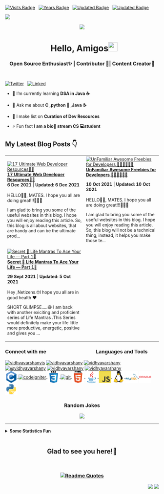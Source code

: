 [![Visits Badge](https://badges.pufler.dev/visits/puf17640/git-badges)](https://badges.pufler.dev)&nbsp; &nbsp;[![Years Badge](https://badges.pufler.dev/years/puf17640)](https://badges.pufler.dev)&nbsp;&nbsp;
[![Updated Badge](https://badges.pufler.dev/updated/puf17640/git-badges)](https://badges.pufler.dev)&nbsp;&nbsp;
[![Updated Badge](https://komarev.com/ghpvc/?username=vidhyavarshanyjs&label=Profile%20views&color=0e75b6&style=flat)](https://badges.pufler.dev)

<a href="https://bio.link/vidhyavarshany"><img src="https://user-images.githubusercontent.com/76642252/123521066-f6ad6600-d6d1-11eb-8feb-aba7a10d4d46.gif"></a>

<!-- retro visitor counter -->

<p align="center"> 
  <img src="https://profile-counter.glitch.me/VidhyaVarshanyJS/count.svg" />
</p>

<!-- welcome message -->
<h1 align="center"><strong>&nbsp;&nbsp;Hello, Amigos</strong><img src="https://media.giphy.com/media/hvRJCLFzcasrR4ia7z/giphy.gif" width="30px" height = "30px"></h2>

<h3 align="center">Open Source Enthusiast✨ | Contributor 🔰| Content Creator📙</h3>

<br>

[![Twitter](https://img.shields.io/twitter/follow/vidhyavarshany?logo=twitter&style=for-the-badge)](https://twitter.com/vidhyavarshany) &nbsp;
[![Linked](https://img.shields.io/badge/LinkedIn-0077B5?style=for-the-badge&logo=linkedin&logoColor=white)](https://www.linkedin.com/in/vidhyavarshany/)

- 🌱 I’m currently learning **DSA in Java ☕**

- 💬 Ask me about **C ,python 🐍 ,Java ☕**

- 📍 I make list on **Curation of Dev Resources**

- ⚡ Fun fact **I am a bio🧬 stream CS 💻student**

## My Latest Blog Posts 👇

<!-- HASHNODE_BLOG:START -->
<table><tr><td><a href="https://vidhyavarshany.hashnode.dev/ultimate-web-developer-resource" title="17 Ultimate Web Developer Resources🎊🥇"><img src="https://cdn.hashnode.com/res/hashnode/image/upload/v1638340313771/Bo3SntCRr.png" alt="17 Ultimate Web Developer Resources🎊🥇"   /></a>
<a href="https://vidhyavarshany.hashnode.dev/ultimate-web-developer-resource" title="17 Ultimate Web Developer Resources🎊🥇"><strong>17 Ultimate Web Developer Resources🎊🥇</strong></a>
<div><strong>6 Dec 2021</strong> | <strong>Updated: 6 Dec 2021</strong></div>
<br/> HELLO👋🏻, MATES. I hope you all are doing great!!!👍🏻😊


I am glad to bring you some of the useful websites in this blog. I hope you will enjoy reading this article. So, this blog is all about websites, that are handy and can be the ultimate prod...</td><td><a href="https://vidhyavarshany.hashnode.dev/awesome-freebies-for-developers" title="UnFamiliar Awesome Freebies for Developers 👨🏻‍💻👩🏻‍💻"><img src="https://cdn.hashnode.com/res/hashnode/image/upload/v1633787484691/SoIs-Tucl.png" alt="UnFamiliar Awesome Freebies for Developers 👨🏻‍💻👩🏻‍💻"   /></a>
<a href="https://vidhyavarshany.hashnode.dev/awesome-freebies-for-developers" title="UnFamiliar Awesome Freebies for Developers 👨🏻‍💻👩🏻‍💻"><strong>UnFamiliar Awesome Freebies for Developers 👨🏻‍💻👩🏻‍💻</strong></a>

<div><strong>10 Oct 2021</strong> | <strong>Updated: 10 Oct 2021</strong></div>
<br/> HELLO👋🏻, MATES. I hope you all are doing great!!!👍🏻😊


I am glad to bring you some of the useful websites in this blog. I hope you will enjoy reading this article. So, this blog will not be a technical thing; instead, it helps you make those te...</td></tr><tr><td><a href="https://vidhyavarshany.hashnode.dev/secret-life-mantras-to-ace-your-life-part-1" title="Secret 🙊 Life Mantras To Ace Your Life — Part 1🌟"><img src="https://cdn.hashnode.com/res/hashnode/image/upload/v1632930970855/i_iUQNobi.gif" alt="Secret 🙊 Life Mantras To Ace Your Life — Part 1🌟"   /></a>
<a href="https://vidhyavarshany.hashnode.dev/secret-life-mantras-to-ace-your-life-part-1" title="Secret 🙊 Life Mantras To Ace Your Life — Part 1🌟"><strong>Secret 🙊 Life Mantras To Ace Your Life — Part 1🌟</strong></a>

<div><strong>29 Sept 2021</strong> | <strong>Updated: 5 Oct 2021</strong></div>
<br/> Hey ,Netizens.🤓I hope you all are in good health ❤

SHORT GLIMPSE.....😄
I am back with another exiciting and proficient series of Life Mantras .This Series would definitely make your life little more productive, energetic, positive and gives you ...</td></tr></table>

<!-- HASHNODE_BLOG:END -->

<div>
<h3>Connect with me&nbsp;&nbsp;&nbsp;&nbsp;&nbsp;&nbsp;&nbsp;&nbsp;&nbsp;&nbsp;&nbsp;&nbsp;&nbsp;&nbsp;&nbsp;&nbsp;&nbsp;&nbsp;&nbsp;&nbsp;&nbsp;&nbsp;&nbsp;&nbsp;&nbsp;&nbsp;&nbsp;&nbsp;&nbsp;&nbsp;&nbsp;&nbsp;&nbsp;&nbsp;&nbsp;&nbsp;&nbsp;&nbsp;&nbsp;&nbsp;&nbsp;&nbsp;Languages and Tools
  </h3>
<a href="https://dev.to/vidhyavarshanyjs" target="blank"><img align="center" src="https://raw.githubusercontent.com/rahuldkjain/github-profile-readme-generator/master/src/images/icons/Social/devto.svg" alt="vidhyavarshanyjs" height="30" width="40" /></a>
<a href="https://twitter.com/vidhyavarshany" target="blank"><img align="center" src="https://raw.githubusercontent.com/rahuldkjain/github-profile-readme-generator/master/src/images/icons/Social/twitter.svg" alt="vidhyavarshany" height="30" width="40" /></a>
<a href="https://linkedin.com/in/vidhyavarshany" target="blank"><img align="center" src="https://raw.githubusercontent.com/rahuldkjain/github-profile-readme-generator/master/src/images/icons/Social/linked-in-alt.svg" alt="vidhyavarshany" height="30" width="40" /></a>
<a href="https://hashnode.com/@vidhyavarshany" target="blank"><img align="center" src="https://raw.githubusercontent.com/rahuldkjain/github-profile-readme-generator/master/src/images/icons/Social/hashnode.svg" alt="@vidhyavarshany" height="30" width="40" /></a>
<a href="https://www.hackerrank.com/vidhyavarshany" target="blank"><img align="center" src="https://raw.githubusercontent.com/rahuldkjain/github-profile-readme-generator/master/src/images/icons/Social/hackerrank.svg" alt="vidhyavarshany" height="30" width="40" /></a>
<a href="https://www.leetcode.com/vidhyavarshany" target="blank"><img align="center" src="https://raw.githubusercontent.com/rahuldkjain/github-profile-readme-generator/master/src/images/icons/Social/leet-code.svg" alt="vidhyavarshany" height="30" width="40" /></a>
&nbsp;&nbsp;&nbsp;&nbsp;&nbsp;&nbsp;&nbsp;&nbsp;&nbsp;&nbsp;&nbsp;&nbsp;&nbsp;&nbsp;&nbsp;&nbsp;&nbsp;&nbsp;&nbsp;&nbsp;
  <a href="https://www.cprogramming.com/" target="_blank" rel="noreferrer"> <img  align="center" src="https://raw.githubusercontent.com/devicons/devicon/master/icons/c/c-original.svg" alt="c" width="40" height="40"/> </a> 
  <a href="https://codeigniter.com" target="_blank" rel="noreferrer"> <img  align="center"  src="https://cdn.worldvectorlogo.com/logos/codeigniter.svg" alt="codeigniter" width="40" height="40"/> </a> 
  <a href="https://www.w3schools.com/css/" target="_blank" rel="noreferrer"> <img  align="center" src="https://raw.githubusercontent.com/devicons/devicon/master/icons/css3/css3-original-wordmark.svg" alt="css3" width="40" height="40"/> </a>
  <a href="https://git-scm.com/" target="_blank" rel="noreferrer"> <img  align="center"  src="https://www.vectorlogo.zone/logos/git-scm/git-scm-icon.svg" alt="git" width="40" height="40"/> </a> 
  <a href="https://www.w3.org/html/" target="_blank" rel="noreferrer"> <img  align="center"  src="https://raw.githubusercontent.com/devicons/devicon/master/icons/html5/html5-original-wordmark.svg" alt="html5" width="40" height="40"/> </a> 
  <a href="https://www.java.com" target="_blank" rel="noreferrer"> <img  align="center"  src="https://raw.githubusercontent.com/devicons/devicon/master/icons/java/java-original.svg" alt="java" width="40" height="40"/> </a> 
  <a href="https://developer.mozilla.org/en-US/docs/Web/JavaScript" target="_blank" rel="noreferrer"> <img  align="center" src="https://raw.githubusercontent.com/devicons/devicon/master/icons/javascript/javascript-original.svg" alt="javascript" width="40" height="40"/> </a> 
  <a href="https://www.linux.org/" target="_blank" rel="noreferrer"> <img  align="center"  src="https://raw.githubusercontent.com/devicons/devicon/master/icons/linux/linux-original.svg" alt="linux" width="40" height="40"/> </a>
  <a href="https://www.mysql.com/" target="_blank" rel="noreferrer"> <img  align="center" src="https://raw.githubusercontent.com/devicons/devicon/master/icons/mysql/mysql-original-wordmark.svg" alt="mysql" width="40" height="40"/> </a> 
  <a href="https://www.oracle.com/" target="_blank" rel="noreferrer"> <img  align="center"  src="https://raw.githubusercontent.com/devicons/devicon/master/icons/oracle/oracle-original.svg" alt="oracle" width="40" height="40"/> </a> 
  <a href="https://www.python.org" target="_blank" rel="noreferrer"> <img  align="center" src="https://raw.githubusercontent.com/devicons/devicon/master/icons/python/python-original.svg" alt="python" width="40" height="40"/> </a>

</div>

<!-- jokes -->
<h3 align="center">Random Jokes</h3>

<p align="center"><img src="https://readme-jokes.vercel.app/api?Border&theme=radical&borderColor=%23d3d3d3"></p>

<hr>

<!-- start statics fun section -->
<details>
<summary><b> Some Statistics Fun </b></summary>
<div align="center">
<p><img src="https://github-readme-stats.vercel.app/api/top-langs?username=vidhyavarshanyjs&show_icons=true&locale=en&layout=compact&theme=radical" alt="vidhyavarshanyjs" align="left" /></p>
  
  
<p align="right"><img  src="https://github-readme-stats.vercel.app/api?username=VidhyaVarshanyJS&show_icons=true&theme=radical" alt="vidhyavarshanyjs" /></p>
 
<p><img src="https://github-readme-streak-stats.herokuapp.com/?user=vidhyavarshanyjs&theme=radical" alt="vidhyavarshanyjs" /></p>

</div>
</details>
<!-- end statics fun section -->

<br />

<!-- ending -->
<h2 align="center">Glad to see you here!🎉</h2>
<br />

<!-- quotes -->

<h3 align="center"></p>

[![Readme Quotes](https://quotes-github-readme.vercel.app/api?type=horizontal&theme=radical)](https://github.com/piyushsuthar/github-readme-quotes)

<p align="right">
<img src="https://komarev.com/ghpvc/?username=brunotacca&style=plastic&label=Views"><img>
<img src="https://badges.pufler.dev/visits/brunotacca/brunotacca?color=black&logo=github" />
</p>

<!-- ending -->
